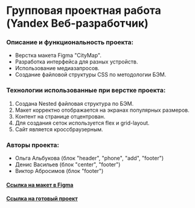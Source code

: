 # Групповая проектная работа (Yandex Beб-разработчик)

### Описание и функциональность проекта:

- Верстка макета Figma "CityMap".
- Разработка интерфейса для разных устройств.
- Использование медиазапросов.
- Создание файловой структуры CSS по методологии БЭМ.

### Технологии использованные при верстке проекта:

1. Создана Nested файловая структура по БЭМ.
2. Макет корректно отображается на экранах популярных размеров.
3. Контент на странице отцентрован.
4. Для создания сеток используется flex и grid-layout.
5. Сайт является кроссбраузерным.

### Авторы проекта:

- Ольга Альбукова (блок "header", "phone", "add", "footer")
- Денис Васильев (блок "center", "footer")
- Виктор Абросимов (блок "footer")

#### [Ссылка на макет в Figma](https://www.figma.com/file/lPVJ7laobeFekXYB0GZ3lL/citymap)

#### [Ссылка на готовый проект](https://oalbukova.github.io/CityMap/)
